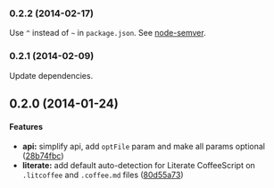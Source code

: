 <a name="0.2.2"></a>
### 0.2.2 (2014-02-17)

Use `^` instead of `~` in `package.json`. See [node-semver](https://github.com/isaacs/node-semver).

<a name="0.2.1"></a>
### 0.2.1 (2014-02-09)

Update dependencies.

<a name="0.2.0"></a>
## 0.2.0 (2014-01-24)


#### Features

* **api:** simplify api, add `optFile` param and make all params optional ([28b74fbc](https://github.com/janraasch/gulp-coffeelint/commit/28b74fbc88aaf8cb1949cfd68b263755956dd3cf))
* **literate:** add default auto-detection for Literate CoffeeScript on `.litcoffee` and `.coffee.md` files ([80d55a73](https://github.com/janraasch/gulp-coffeelint/commit/80d55a73120b3d054262368c26012ffdf658695d))
